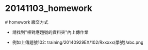 20141103_homework
=================
﻿# homework 繳交方式

* 請找到"相對應題號的資料夾"內上傳作業

* 例如上傳題號102: training/20140929EX/102/Rxxxxx(學號)/abc.png
